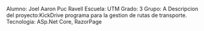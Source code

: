 Alumno: Joel Aaron Puc Ravell
Escuela: UTM
Grado: 3  Grupo: A
Descripcion del proyecto:KickDrive programa para la gestion de rutas de transporte.
Tecnologia: ASp.Net Core, RazorPage